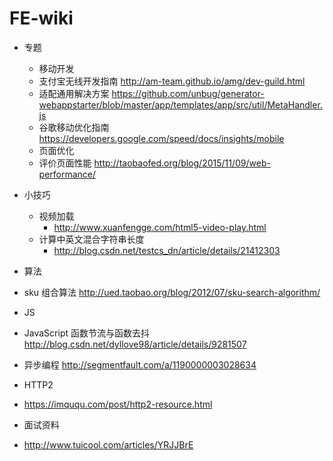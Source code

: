 # FE-wiki

* 专题
  * 移动开发
   * 支付宝无线开发指南 http://am-team.github.io/amg/dev-guild.html 
   * 适配通用解决方案 https://github.com/unbug/generator-webappstarter/blob/master/app/templates/app/src/util/MetaHandler.js
   * 谷歌移动优化指南 https://developers.google.com/speed/docs/insights/mobile
  * 页面优化
   * 评价页面性能 http://taobaofed.org/blog/2015/11/09/web-performance/ 

* 小技巧
  * 视频加载
    * http://www.xuanfengge.com/html5-video-play.html
  * 计算中英文混合字符串长度
    * http://blog.csdn.net/testcs_dn/article/details/21412303

* 算法
 * sku 组合算法 http://ued.taobao.org/blog/2012/07/sku-search-algorithm/
 
* JS
 * JavaScript 函数节流与函数去抖 http://blog.csdn.net/dyllove98/article/details/9281507
 * 异步编程 http://segmentfault.com/a/1190000003028634
 
* HTTP2 
 * https://imququ.com/post/http2-resource.html 
 
* 面试资料
 * http://www.tuicool.com/articles/YRJJBrE
 
